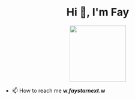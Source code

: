 <h1 align="center">Hi 👋, I'm Fay</h1>

<p align="center">
<img height="150px" src="https://lanyard.cnrad.dev/api/965086780430889040"/>
</p>

- 📫 How to reach me **w._faystarnext_.w**
